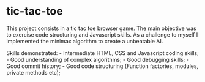 # tic-tac-toe

This project consists in a tic tac toe browser game. The main objective was to exercise code structuring and Javascript skills. As a challenge to myself I implemented the minimax algorithm to create a unbeatable AI.

Skills demonstrated:
    - Intermediate HTML, CSS and Javascript coding skills;
    - Good understanding of complex algorithms;
    - Good debugging skills;
    - Good commit history;
    - Good code structuring (Function factories, modules, private methods etc);



